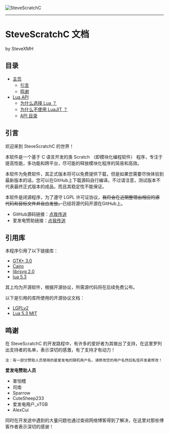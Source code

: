 ![SteveScratchC](LOGO-02.png)

---

# SteveScratchC 文档
by SteveXMH

## 目录

- [主页](#SteveScratchC-文档)
    - [引言](#引言)
    - [鸣谢](#鸣谢)
- [Lua API](luaapi/menu.md#SteveScratchC-Lua-API)
    - [为什么选择 Lua ？](luaapi/menu.md#为什么选择-Lua-？)
    - [为什么不使用 LuaJIT ？](luaapi/menu.md#为什么不使用-LuaJIT-？)
    - [API 目录](luaapi/menu.md#API-目录)

## 引言

欢迎来到 SteveScratchC 的世界！

本软件是一个基于 C 语言开发的类 Scratch （即模块化编程软件） 程序，专注于提高性能，多功能和跨平台，尽可能的释放模块化程序的简易和高效。

本软件为免费软件，其正式版本将可以免费提供下载，但是如果您需要尽快体验到最新版本的话，您可以在GitHub上下载源码自行编译。不过请注意，测试版本不代表最终正式版本的成品，而且其稳定性不能保证。

本软件是闭源程序，为了遵守 LGPL 许可证协议，~~我将会在近期整理出相应的源代码和目标文件并自由发放。~~已经将源代码开源在GitHub上。

- GitHub源码链接：[点我传送](https://github.com/Steve-xmh/SteveScratch)
- 爱发电赞助链接：[点我传送](https://afdian.net/@SteveScratchC)

## 引用库

本程序引用了以下链接库：

- [GTK+ 3.0](https://www.gtk.org/)
- [Cairo](https://www.cairographics.org/)
- [librsvg 2.0](http://live.gnome.org/LibRsvg)
- [lua 5.3](http://www.lua.org/)

其上均为开源软件，根据开源协议，所需源代码将在后续免费公布。

以下是引用的库所使用的开源协议文档：

- [LGPLv2](lisences/lgplv2.md)
- [Lua 5.3 MIT](lisences/lua53mit.md)

## 鸣谢

在 SteveScratchC 的开发路程中，有许多的爱好者为其做出了支持，在这里罗列出支持者的名单，表示深切的感激，有了支持才有动力！

    注：有一部分赞助人员使用的是爱发电的随机用户名，请修改您的用户名然后私信开发者修改！

**爱发电赞助人员**

- 害怕稽
- 司南
- Sparrow
- CuteSheep233
- 爱发电用户_xTGB
- AlexCui

 同时在开发途中遇到的大量问题也通过查阅网络博客得到了解决，在这里对那些博客作者表示深切的感谢！ 
